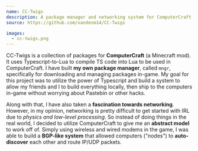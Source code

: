 ```yaml
---
name: CC-Twigs
description: A package manager and networking system for ComputerCraft
source: https://github.com/vandesm14/CC-Twigs

images:
  - cc-twigs.png
---
```


CC-Twigs is a collection of packages for **ComputerCraft** (a Minecraft mod). It uses Typescript-to-Lua to compile TS code into Lua to be used in ComputerCraft. I have built **my own package manager**, called `mngr`, specifically for downloading and managing packages in-game. My goal for this project was to utilize the power of Typescript and build a system to allow my friends and I to build everything locally, then ship to the computers in-game without worrying about Pastebin or other hacks.

Along with that, I have also taken a **fascination towards networking**. However, in my opinion, networking is pretty difficult to get started with IRL due to _physics and low-level processing_. So instead of doing things in the real world, I decided to utilize ComputerCraft to give me an **abstract model** to work off of. Simply using wireless and wired modems in the game, I was able to build a **BGP-like system** that allowed computers ("nodes") to **auto-discover** each other and route IP/UDP packets.

